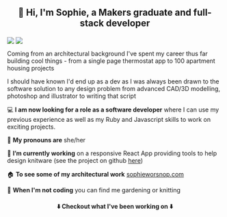<h2 align="center">  👋 Hi, I'm Sophie, a Makers graduate and full-stack developer </h2>

[<img align="center" src="https://img.shields.io/badge/LinkedIn-0077B5?style=for-the-badge&logo=linkedin&logoColor=white" />](https://www.linkedin.com/in/sophieworsnop/) [<img align="center" src="https://img.shields.io/badge/Gmail-D14836?style=for-the-badge&logo=gmail&logoColor=white" />](mailto:sophie.g.worsnop@gmail.com)

Coming from an architectural background I've spent my career thus far building cool things - from a single page thermostat app to 100 apartment housing projects

I should have known I'd end up as a dev as I was always been drawn to the software solution to any design problem
from advanced CAD/3D modelling, photoshop and illustrator to writing that script

 💻 **I am now looking for a role as a software developer**  where I can use my previous experience as well as my Ruby and Javascript skills to work on exciting projects.

 👩  **My pronouns are**  she/her
 
 🧶 **I’m currently working** on a responsive React App providing tools to help design knitware 
 (see the project on github [here](https://github.com/sophiewo/sophieknits))
 
 🏠  **To see some of my architectural work** [sophieworsnop.com](https://sophieworsnop.com)

 🌿 **When I'm not coding** you can find me gardening or knitting
 

 <h4 align="center"> ⬇️ Checkout what I've been working on ⬇️ </h4>
 
